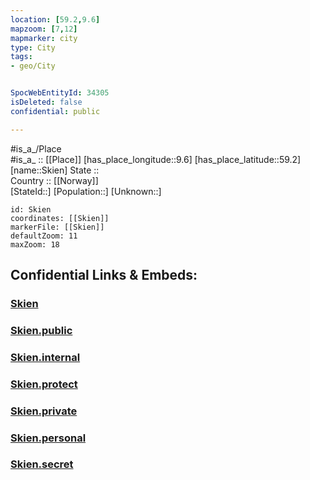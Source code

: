 ```yaml
---
location: [59.2,9.6] 
mapzoom: [7,12] 
mapmarker: city 
type: City
tags:
- geo/City


SpocWebEntityId: 34305
isDeleted: false
confidential: public

---
```

#is_a_/Place  
#is_a_ :: [[Place]] 
[has_place_longitude::9.6] 
[has_place_latitude::59.2] 
[name::Skien] 
State ::  
Country :: [[Norway]]  
[StateId::] 
[Population::] 
[Unknown::] 


```leaflet
id: Skien
coordinates: [[Skien]] 
markerFile: [[Skien]] 
defaultZoom: 11 
maxZoom: 18
```


## Confidential Links & Embeds: 

### [Skien](/_Standards/Earth/Continent/Europe/Europe~North/Norway/Counties~Norway/Telemark/City/Skien.md) 

### [Skien.public](/_public/Earth/Continent/Europe/Europe~North/Norway/Counties~Norway/Telemark/City/Skien.public.md) 

### [Skien.internal](/_internal/Earth/Continent/Europe/Europe~North/Norway/Counties~Norway/Telemark/City/Skien.internal.md) 

### [Skien.protect](/_protect/Earth/Continent/Europe/Europe~North/Norway/Counties~Norway/Telemark/City/Skien.protect.md) 

### [Skien.private](/_private/Earth/Continent/Europe/Europe~North/Norway/Counties~Norway/Telemark/City/Skien.private.md) 

### [Skien.personal](/_personal/Earth/Continent/Europe/Europe~North/Norway/Counties~Norway/Telemark/City/Skien.personal.md) 

### [Skien.secret](/_secret/Earth/Continent/Europe/Europe~North/Norway/Counties~Norway/Telemark/City/Skien.secret.md)

